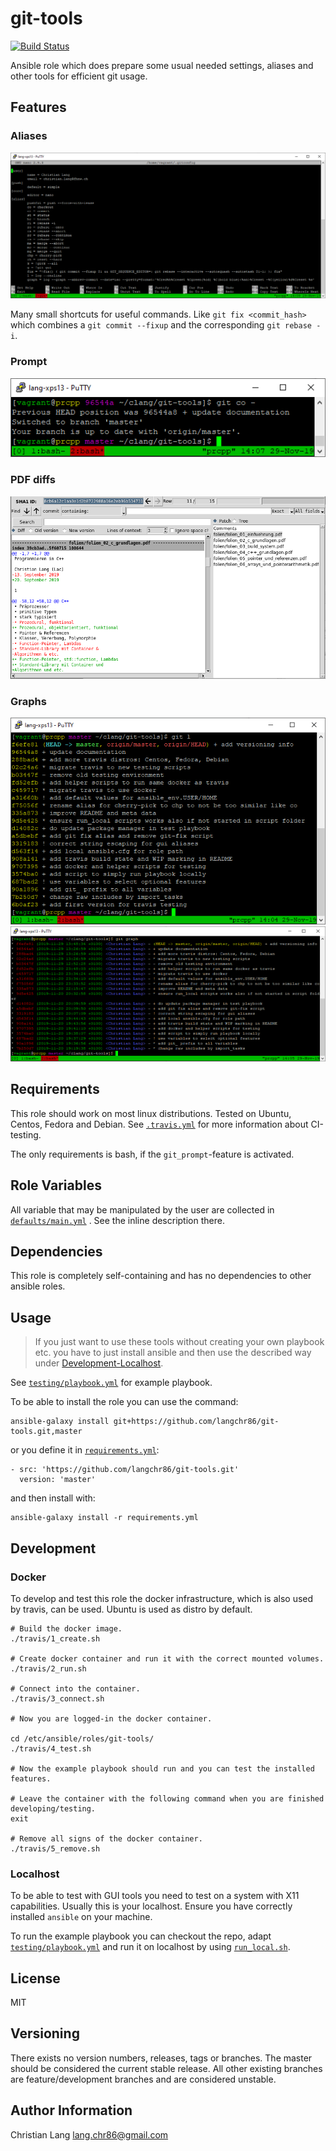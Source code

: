 git-tools
=========

[![Build Status](https://travis-ci.com/langchr86/git-tools.svg?branch=master)](https://travis-ci.com/langchr86/git-tools)

Ansible role which does prepare some usual needed settings, aliases and other tools for efficient git usage.


Features
--------

### Aliases

![aliases](images/git-aliases.png)

Many small shortcuts for useful commands.
Like `git fix <commit_hash>` which combines a `git commit --fixup` and the corresponding `git rebase -i`.

### Prompt

![prompt](images/git-prompt.png)

### PDF diffs

![pdf](images/pdftotext.png)

### Graphs

![oneline](images/git-l.png)
![tree](images/git-graph.png)


Requirements
------------

This role should work on most linux distributions.
Tested on Ubuntu, Centos, Fedora and Debian.
See [`.travis.yml`](.travis.yml) for more information about CI-testing.

The only requirements is bash, if the `git_prompt`-feature is activated.


Role Variables
--------------

All variable that may be manipulated by the user are collected in [`defaults/main.yml`](defaults/main.yml) .
See the inline description there.


Dependencies
------------

This role is completely self-containing and has no dependencies to other ansible roles.


Usage
-----

> If you just want to use these tools without creating your own playbook etc.
> you have to just install ansible and then use the described way under [Development-Localhost](#localhost).

See [`testing/playbook.yml`](testing/playbook.yml) for example playbook.

To be able to install the role you can use the command:

~~~
ansible-galaxy install git+https://github.com/langchr86/git-tools.git,master
~~~

or you define it in [`requirements.yml`](https://docs.ansible.com/ansible/latest/galaxy/user_guide.html#installing-multiple-roles-from-a-file):

~~~
- src: 'https://github.com/langchr86/git-tools.git'
  version: 'master'
~~~

and then install with:

~~~
ansible-galaxy install -r requirements.yml
~~~


Development
-----------

### Docker

To develop and test this role the docker infrastructure, which is also used by travis, can be used.
Ubuntu is used as distro by default.

~~~ {.bash}
# Build the docker image.
./travis/1_create.sh

# Create docker container and run it with the correct mounted volumes.
./travis/2_run.sh

# Connect into the container.
./travis/3_connect.sh

# Now you are logged-in the docker container.

cd /etc/ansible/roles/git-tools/
./travis/4_test.sh

# Now the example playbook should run and you can test the installed features.

# Leave the container with the following command when you are finished developing/testing.
exit

# Remove all signs of the docker container.
./travis/5_remove.sh
~~~


### Localhost

To be able to test with GUI tools you need to test on a system with X11 capabilities.
Usually this is your localhost.
Ensure you have correctly installed `ansible` on your machine.

To run the example playbook you can checkout the repo,
adapt [`testing/playbook.yml`](testing/playbook.yml)
and run it on localhost by using [`run_local.sh`](run_local.sh).


License
-------

MIT


Versioning
----------

There exists no version numbers, releases, tags or branches.
The master should be considered the current stable release.
All other existing branches are feature/development branches and are considered unstable.


Author Information
------------------

Christian Lang
[lang.chr86@gmail.com](mailto:lang.chr86@gmail.com)

